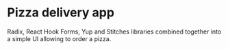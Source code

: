 # Pizza delivery app

Radix, React Hook Forms, Yup and Stitches libraries combined together into a simple UI allowing to order a pizza.
